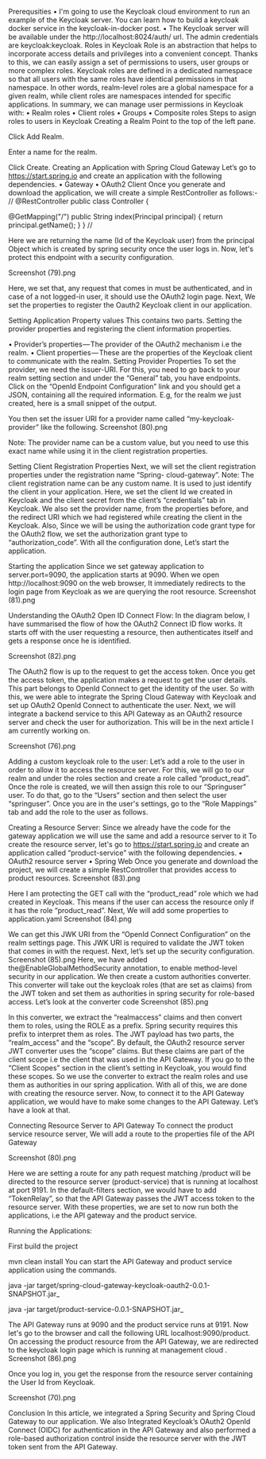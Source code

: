 Prerequsities
• I'm going to use the Keycloak cloud environment to run an example of the Keycloak server. You can learn how to build a keycloak docker service in the keycloak-in-docker post.
• The Keycloak server will be available under the http://localhost:8024/auth/  url. The admin credentials are keycloak:keycloak.
Roles in Keycloak
Role is an abstraction that helps to incorporate access details and privileges into a convenient concept. Thanks to this, we can easily assign a set of permissions to users, user groups or more complex roles.
Keycloak roles are defined in a dedicated namespace so that all users with the same roles have identical permissions in that namespace. In other words, realm-level roles are a global namespace for a given realm, while client roles are namespaces intended for specific applications.
In summary, we can manage user permissions in Keycloak with:
• Realm roles
• Client roles
• Groups
• Composite roles
Steps to asign roles to users in Keycloak
Creating a Realm
Point to the top of the left pane.

Click Add Realm.

Enter a name for the realm.

Click Create.
Creating an Application with Spring Cloud Gateway
Let’s go to https://start.spring.io  and create an application with the following dependencies.
• Gateway
• OAuth2 Client
Once you generate and download the application, we will create a simple RestController as follows:-
//
@RestController
public class Controller {

@GetMapping("/")
public String index(Principal principal) {
return principal.getName();
}
}
//

Here we are returning the name (Id of the Keycloak user) from the principal Object which is created by spring security once the user logs in.
Now, let's protect this endpoint with a security configuration.

Screenshot (79).png

Here, we set that, any request that comes in must be authenticated, and in case of a not logged-in user, it should use the OAuth2 login page.
Next, We set the properties to register the Oauth2 Keycloak client in our application.

Setting Application Property values
This contains two parts. Setting the provider properties and registering the client information properties.

• Provider’s properties — The provider of the OAuth2 mechanism i.e the realm.
• Client properties — These are the properties of the Keycloak client to communicate with the realm.
Setting Provider Properties
To set the provider, we need the issuer-URI. For this, you need to go back to your realm setting section and under the “General” tab, you have endpoints. Click on the “OpenId Endpoint Configuration” link and you should get a JSON, containing all the required information. E.g, for the realm we just created, here is a small snippet of the output.

You then set the issuer URI for a provider name called “my-keycloak-provider” like the following.
Screenshot (80).png

Note: The provider name can be a custom value, but you need to use this exact name while using it in the client registration properties.

Setting Client Registration Properties
Next, we will set the client registration properties under the registration name “Spring- cloud-gateway”.
Note: The client registration name can be any custom name. It is used to just identify the client in your application.
Here, we set the client Id we created in Keycloak and the client secret from the client’s “credentials” tab in Keycloak. We also set the provider name, from the properties before, and the redirect URI which we had registered while creating the client in the Keycloak. Also, Since we will be using the authorization code grant type for the OAuth2 flow, we set the authorization grant type to “authorization_code”.
With all the configuration done, Let’s start the application.

Starting the application
Since we set gateway application to server.port=9090, the application starts at 9090. When we open http://localhost:9090  on the web browser, It immediately redirects to the login page from Keycloak as we are querying the root resource.
Screenshot (81).png

Understanding the OAuth2 Open ID Connect Flow:
In the diagram below, I have summarised the flow of how the OAuth2 Connect ID flow works. It starts off with the user requesting a resource, then authenticates itself and gets a response once he is identified.

Screenshot (82).png

The OAuth2 flow is up to the request to get the access token. Once you get the access token, the application makes a request to get the user details. This part belongs to OpenId Connect to get the identity of the user.
So with this, we were able to integrate the Spring Cloud Gateway with Keycloak and set up OAuth2 OpenId Connect to authenticate the user.
Next, we will integrate a backend service to this API Gateway as an OAuth2 resource server and check the user for authorization. This will be in the next article I am currently working on.

Screenshot (76).png

Adding a custom keycloak role to the user:
Let’s add a role to the user in order to allow it to access the resource server.
For this, we will go to our realm and under the roles section and create a role called “product_read”.
Once the role is created, we will then assign this role to our “Springuser” user. To do that, go to the “Users” section and then select the user “springuser”. Once you are in the user's settings, go to the “Role Mappings” tab and add the role to the user as follows.

Creating a Resource Server:
Since we already have the code for the gateway application we will use the same and add a resource server to it
To create the resource server, let's go to https://start.spring.io  and create an application called “product-service” with the following dependencies.
• OAuth2 resource server
• Spring Web
Once you generate and download the project, we will create a simple RestController that provides access to product resources.
Screenshot (83).png

Here I am protecting the GET call with the “product_read” role which we had created in Keycloak. This means if the user can access the resource only if it has the role “product_read”.
Next, We will add some properties to application.yaml
Screenshot (84).png

We can get this JWK URI from the “OpenId Connect Configuration” on the realm settings page. This JWK URI is required to validate the JWT token that comes in with the request.
Next, let’s set up the security configuration.
Screenshot (85).png
Here, we have added the@EnableGlobalMethodSecurity annotation, to enable method-level security in our application. We then create a custom authorities converter. This converter will take out the keycloak roles (that are set as claims) from the JWT token and set them as authorities in spring security for role-based access.
Let’s look at the converter code
Screenshot (85).png

In this converter, we extract the “realmaccess” claims and then convert them to roles, using the ROLE as a prefix. Spring security requires this prefix to interpret them as roles.
The JWT payload has two parts, the “realm_access” and the “scope”. By default, the OAuth2 resource server JWT converter uses the “scope” claims. But these claims are part of the client scope i.e the client that was used in the API Gateway. If you go to the “Client Scopes” section in the client’s setting in Keycloak, you would find these scopes.
So we use the converter to extract the realm roles and use them as authorities in our spring application.
With all of this, we are done with creating the resource server.
Now, to connect it to the API Gateway application, we would have to make some changes to the API Gateway. Let’s have a look at that.

Connecting Resource Server to API Gateway
To connect the product service resource server, We will add a route to the properties file of the API Gateway

Screenshot (80).png

Here we are setting a route for any path request matching /product will be directed to the resource server (product-service) that is running at localhost at port 9191.
In the default-filters section, we would have to add “TokenRelay”, so that the API Gateway passes the JWT access token to the resource server.
With these properties, we are set to now run both the applications, i.e the API gateway and the product service.

Running the Applications:

First build the project

mvn clean install
You can start the API Gateway and product service application using the commands.

java -jar target/spring-cloud-gateway-keycloak-oauth2-0.0.1-SNAPSHOT.jar_

java -jar target/product-service-0.0.1-SNAPSHOT.jar_

The API Gateway runs at 9090 and the product service runs at 9191. Now let's go to the browser and call the following URL localhost:9090/product. On accessing the product resource from the API Gateway, we are redirected to the keycloak login page which is running at management cloud .
Screenshot (86).png

Once you log in, you get the response from the resource server containing the User Id from Keycloak.

Screenshot (70).png

Conclusion
In this article, we integrated a Spring Security and Spring Cloud Gateway to our application. We also Integrated Keycloak’s OAuth2 OpenId Connect (OIDC) for authentication in the API Gateway and also performed a role-based authorization control inside the resource server with the JWT token sent from the API Gateway.
